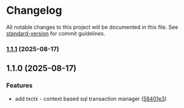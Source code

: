 # Changelog

All notable changes to this project will be documented in this file. See [standard-version](https://github.com/conventional-changelog/standard-version) for commit guidelines.

### [1.1.1](https://github.com/hamidghavidel/txctx/compare/v1.1.0...v1.1.1) (2025-08-17)

## 1.1.0 (2025-08-17)


### Features

* add txctx - context based sql transaction manager ([58401e3](https://github.com/hamidghavidel/txctx/commit/58401e3d585a4926f32ad1598b4b500910b7e8b1))
